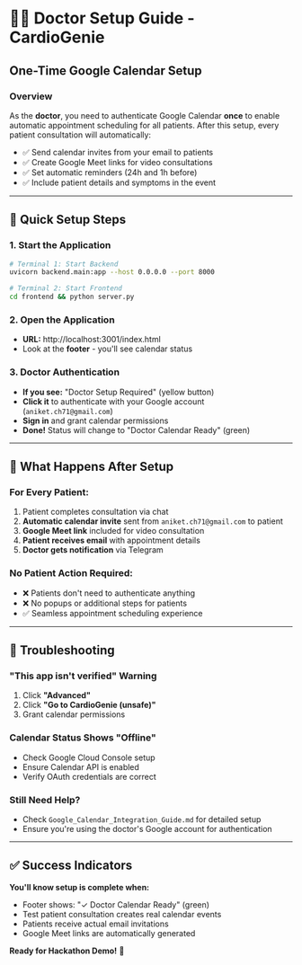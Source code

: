 # 👨‍⚕️ Doctor Setup Guide - CardioGenie

## One-Time Google Calendar Setup

### Overview

As the **doctor**, you need to authenticate Google Calendar **once** to enable automatic appointment scheduling for all patients. After this setup, every patient consultation will automatically:

- ✅ Send calendar invites from your email to patients
- ✅ Create Google Meet links for video consultations
- ✅ Set automatic reminders (24h and 1h before)
- ✅ Include patient details and symptoms in the event

---

## 🚀 Quick Setup Steps

### 1. Start the Application

```bash
# Terminal 1: Start Backend
uvicorn backend.main:app --host 0.0.0.0 --port 8000

# Terminal 2: Start Frontend
cd frontend && python server.py
```

### 2. Open the Application

- **URL:** http://localhost:3001/index.html
- Look at the **footer** - you'll see calendar status

### 3. Doctor Authentication

- **If you see:** "Doctor Setup Required" (yellow button)
- **Click it** to authenticate with your Google account (`aniket.ch71@gmail.com`)
- **Sign in** and grant calendar permissions
- **Done!** Status will change to "Doctor Calendar Ready" (green)

---

## 🎯 What Happens After Setup

### For Every Patient:

1. Patient completes consultation via chat
2. **Automatic calendar invite** sent from `aniket.ch71@gmail.com` to patient
3. **Google Meet link** included for video consultation
4. **Patient receives email** with appointment details
5. **Doctor gets notification** via Telegram

### No Patient Action Required:

- ❌ Patients don't need to authenticate anything
- ❌ No popups or additional steps for patients
- ✅ Seamless appointment scheduling experience

---

## 🔧 Troubleshooting

### "This app isn't verified" Warning

1. Click **"Advanced"**
2. Click **"Go to CardioGenie (unsafe)"**
3. Grant calendar permissions

### Calendar Status Shows "Offline"

- Check Google Cloud Console setup
- Ensure Calendar API is enabled
- Verify OAuth credentials are correct

### Still Need Help?

- Check `Google_Calendar_Integration_Guide.md` for detailed setup
- Ensure you're using the doctor's Google account for authentication

---

## ✅ Success Indicators

**You'll know setup is complete when:**

- Footer shows: "✓ Doctor Calendar Ready" (green)
- Test patient consultation creates real calendar events
- Patients receive actual email invitations
- Google Meet links are automatically generated

**Ready for Hackathon Demo!** 🎉
